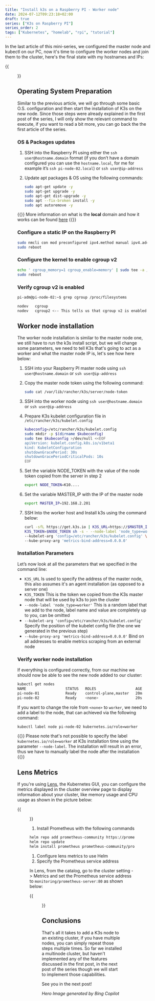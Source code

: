```yaml
---
title: "Install k3s on a Raspberry PI - Worker node"
date: 2024-07-12T09:23:18+02:00
draft: true
series: ["K3s on Raspberry PI"]
series_order: 2
tags: ["Kubernetes", "homelab", "rpi", "tutorial"]
---
```


In the last article of this mini-series, we configured the master node and kubectl on our PC, now it's time to configure the worker nodes and join them to the cluster, here's the final state with my hostnames and IPs:

{{<figure src="k3scluster.svg" alt="The K3s multinode cluster" caption="*The diagram of the K3s multinode cluster*" nozoom=true >}}

## Operating System Preparation

Similar to the previous article, we will go through some basic O.S. configuration and then start the installation of K3s on the new node. Since those steps were already explained in the first post of the series, I will only show the relevant command to execute, if you want to read a bit more, you can go back the the first article of the series.

### OS & Packages updates

1. SSH into the Raspberry PI using either the `ssh user@hostname.domain` format (if you don’t have a domain configured you can use the `hostname.local`, for me for example it’s `ssh pi-node-02.local`) or `ssh user@ip-address`
1. Update apt packages & OS using the following commands:

    ```sh
    sudo apt-get update -y
    sudo apt-get upgrade -y
    sudo apt-get dist-upgrade -y
    sudo apt --fix-broken install -y
    sudo apt autoremove -y
    ```

{{<alert icon="info-solid">}}
More information on what is the **local** domain and how it works can be found [here](https://en.wikipedia.org/wiki/.local)
{{</alert>}}

### Configure a static IP on the Raspberry PI
 
```sh
sudo nmcli con mod preconfigured ipv4.method manual ipv4.addr 192.168.2.202/24 ipv4.gateway 192.168.2.254 ipv4.dns 192.168.2.59
sudo reboot
```

### Configure the kernel to enable cgroup v2

```sh
echo ' cgroup_memory=1 cgroup_enable=memory' | sudo tee -a /boot/firmware/cmdline.txt 
sudo reboot
```

### Verify cgroup v2 is enabled

```sh
pi-adm@pi-node-02:~$ grep cgroup /proc/filesystems

nodev   cgroup
nodev   cgroup2 <-- This tells us that cgroup v2 is enabled
```

## Worker node installation

The worker node installation is similar to the master node one, we still have to run the k3s install script, but we will change some parameters, we need to tell K3s that's going to act as a worker and what the master node IP is, let's see how here below:

1. SSH into your Raspberry PI master node using `ssh user@hostname.domain` or `ssh user@ip-address`
1. Copy the master node token using the following command:

    ```sh
    sudo cat /var/lib/rancher/k3s/server/node-token
    ```

1. SSH into the worker node using `ssh user@hostname.domain` or `ssh user@ip-address`
1. Prepare K3s kubelet configuration file in `/etc/rancher/k3s/kubelet.config`

    ```sh
    kubeconfig=/etc/rancher/k3s/kubelet.config
    sudo mkdir -p $(dirname $kubeconfig)
    sudo tee $kubeconfig >/dev/null <<EOF
    apiVersion: kubelet.config.k8s.io/v1beta1
    kind: KubeletConfiguration
    shutdownGracePeriod: 30s
    shutdownGracePeriodCriticalPods: 10s
    EOF
    ```

1. Set the variable NODE_TOKEN with the value of the node token copied from the server in step 2

    ```sh
    export NODE_TOKEN=K10....
    ```

1. Set the variable MASTER_IP with the IP of the master node

    ```sh
    export MASTER_IP=192.168.2.201
    ```

1. SSH Into the worker host and Install k3s using the command below:

    ```sh
    curl -sfL https://get.k3s.io | K3S_URL=https://$MASTER_IP:6443 \
    K3S_TOKEN=$NODE_TOKEN sh -s - --node-label 'node_type=worker' \
    --kubelet-arg 'config=/etc/rancher/k3s/kubelet.config' \
    --kube-proxy-arg 'metrics-bind-address=0.0.0.0'
    ```

### Installation Parameters

Let’s now look at all the parameters that we specified in the command line:

- `K3S_URL` Is used to specify the address of the master node, this also assumes it's an agent installation (as opposed to a server one)
- `K3S_TOKEN` This is the token we copied from the K3s master node that will be used by k3s to join the cluster
- `--node-label 'node_type=worker'` This is a random label that we add to the node, label name and value are completely up to you, can be omitted
- `--kubelet-arg 'config=/etc/rancher/k3s/kubelet.config'` Specify the position of the kubelet config file (the one we generated in the previous step)
- `--kube-proxy-arg 'metrics-bind-address=0.0.0.0'` Bind on all addresses to enable metrics scraping from an external node

### Verify worker node installation

If everything is configured correctly, from our machine we should now be able to see the new node added to our cluster:

```sh
kubectl get nodes
NAME                  STATUS   ROLES                  AGE    VERSION
pi-node-01            Ready    control-plane,master   20m   v1.29.5+k3s1
pi-node-02            Ready    <none>                 20s   v1.29.5+k3s1
```

If you want to change the role from `<none>` to `worker`, we need to add a label to the node, that can achieved via the following command:

```sh
kubectl label node pi-node-02 kubernetes.io/role=worker
```

{{<alert>}}
Please note that's not possible to specify the label `kubernetes.io/role=worker` at K3s installation time using the parameter `--node-label`.
The installation will result in an error, thus we have to manually label the node after the installation
{{</alert>}}

## Lens Metrics

If you're using [Lens](https://k8slens.dev/), the Kubernetes GUI, you can configure the metrics displayed in the cluster overview page to display information about your cluster, like memory usage and CPU usage as shown in the picture below:

{{<figure src="lens.png" alt="Lens cluster metrics" caption="*The cluster metrics displayed by Lens*" nozoom=true >}}

1. Install Prometheus with the following commands

```sh
helm repo add prometheus-community https://prometheus-community.github.io/helm-charts
helm repo update
helm install prometheus prometheus-community/prometheus --namespace monitoring --create-namespace
```

1. Configure lens metrics to use Helm
1. Specify the Prometheus service address

In Lens, from the catalog, go to the cluster setting -> Metrics and set the Prometheus service address to `monitoring/prometheus-server:80` as shown below:


{{<figure src="lens-metrics-config.png" alt="Lens cluster metrics configuration" caption="*The cluster metrics configuration in Lens*" nozoom=true >}}

## Conclusions

That's all it takes to add a K3s node to an existing cluster, if you have multiple nodes, you can simply repeat those steps multiple times.
So far we installed a multinode cluster, but haven't implemented any of the features discussed in the first post, in the next post of the series though we will start to implement those capabilities.

See you in the next post!

*Hero Image generated by Bing Copilot*